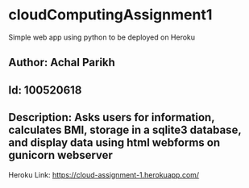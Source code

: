 # cloudComputingAssignment1
Simple web app using python to be deployed on Heroku

Author: Achal Parikh
---------------------------
Id: 100520618
---------------------------
Description: Asks users for information, calculates BMI, storage in a sqlite3 database, and display data using html webforms
on gunicorn webserver
---------------------------
Heroku Link: https://cloud-assignment-1.herokuapp.com/
